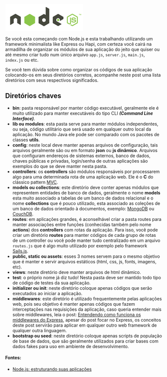 ![Organizando aplicações Node.js](images/nodejs-logo.jpg "Organizando aplicações Node.js")

Se você esta começando com Node.js e esta trabalhando utilizando um framework minimalista like Express ou Hapi, com certeza você cairá na armadilha de organizar os módulos de sua aplicação do jeito que quiser ou até mesmo criar tudo num único arquivo `app.js`, `server.js`, `main.js`, `index.js` ou etc.

Se você tem dúvida sobre como organizar os códigos de sua aplicação colocando-os em seus diretórios corretos, acompanhe neste post uma lista diretórios com seus respectivos significados.

## Diretórios chaves

*   **bin**: pasta responsável por manter código executável, geralmente ele é muito utilizado para manter executáveis do tipo CLI **_(Command Line Interface)_**.
*   **lib ou modules**: esta pasta serve para manter módulos independentes, ou seja, código utilitário que será usado em qualquer outro local da aplicação. No mundo Java ele pode ser comparado com os pacotes de classes **utils**.
*   **config**: neste local deve manter apenas arquivos de configuração, tais arquivos geralmente são ou em formato **json** ou **js dinâmico**. Arquivos que configuram endereços de sistemas externos, banco de dados, chaves públicas e privadas, login/senha de outras aplicações são exemplos do que se deve manter nesta pasta.
*   **controllers**: os **controllers** são módulos responsáveis por processarem algo para uma determinada rota de uma aplicação web. Ele é o **C** do clássico pattern [MVC](http://pt.wikipedia.org/wiki/MVC "Model-View-Controller").
*   **models ou collections**: este diretório deve conter apenas módulos que representem entidades de banco de dados, geralmente o nome **models** esta muito associado a tabelas de um banco de dados relacional e o nome **collections** que é pouco utilizado, esta associado as coleções de um banco de dados orientado à documentos, exemplo: [MongoDB](http://www.mongodb.org/) ou [CouchDB](http://couchdb.apache.org/).
*   **routes**: em aplicações grandes, é aconselhável criar a pasta routes para manter associações entre funções (conhecidas também pelo nome **actions**) dos **controllers** com rotas da aplicação. Para isso, você pode criar um diretório **routes** para manter códigos de cada grupo de rotas de um controller ou você pode manter tudo centralizado em um arquivo `routes.js` que é algo muito utilizado por exemplo pelo framework [Sails.js](http://sailsjs.org).
*   **public, static ou assets**: esses 3 nomes servem para o mesmo objetivo que é manter e servir arquivos estáticos (html, css, js, fonts, imagens, etc).
*   **views**: neste diretório deve manter arquivos de html dinâmico.
*   **test**: o próprio nome já diz tudo! Nesta pasta deve ser mantido todo tipo de código de testes da sua aplicação.
*   **initializer ou init**: neste diretório coloque apenas códigos que serão executados ao iniciar a aplicação.
*   **middlewares**: este diretório é utilizado frequentemente pelas aplicações web, pois seu objetivo é manter apenas códigos que fazem interceptações nas requisições da aplicação, caso queria entender mais sobre middlewares, leia o post: [Entendendo como funciona os middlewares do Express](entendendo-como-funciona-os-middlewares-do-express "Entendendo como funciona os middlewares do Express"), apesar do post focar no Express, os conceitos deste post servirão para aplicar em qualquer outro web framework de qualquer outra linguagem.
*   **bootstrap ou seed**: neste diretório coloque apenas scripts de população de base de dados, que são geralmente utilizados para criar bases com dados fakes para uso em ambiente de desenvolvimento.

#### Fontes:

#### 

*   [Node.js: estruturando suas aplicações](http://imasters.com.br/front-end/javascript/node-js-estruturando-suas-aplicacoes/)